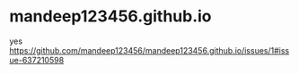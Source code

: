 # mandeep123456.github.io
yes
https://github.com/mandeep123456/mandeep123456.github.io/issues/1#issue-637210598

